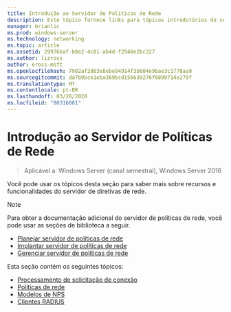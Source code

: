 ```yaml
---
title: Introdução ao Servidor de Políticas de Rede
description: Este tópico fornece links para tópicos introdutórios do servidor de políticas de rede no Windows Server 2016 e inclui links para diretrizes adicionais sobre o NPS.
manager: brianlic
ms.prod: windows-server
ms.technology: networking
ms.topic: article
ms.assetid: 29976baf-b0e2-4c01-ab4d-f2940e2bc327
ms.author: lizross
author: eross-msft
ms.openlocfilehash: 7902af2d63e8ebe94914f3b604e9bae3c1778aa9
ms.sourcegitcommit: da7b9bce1eba369bcd156639276f6899714e279f
ms.translationtype: MT
ms.contentlocale: pt-BR
ms.lasthandoff: 03/26/2020
ms.locfileid: "80316081"
---
```

# <a name="getting-started-with-network-policy-server"></a>Introdução ao Servidor de Políticas de Rede

>Aplicável a: Windows Server (canal semestral), Windows Server 2016

Você pode usar os tópicos desta seção para saber mais sobre recursos e funcionalidades do servidor de diretivas de rede.  
  
>[!NOTE]
>Para obter a documentação adicional do servidor de políticas de rede, você pode usar as seções de biblioteca a seguir.  
>- [Planejar servidor de políticas de rede](nps-plan-top.md)
>- [Implantar servidor de políticas de rede](nps-deploy.md)
>- [Gerenciar servidor de políticas de rede](nps-manage-top.md)
  
  
Esta seção contém os seguintes tópicos:
  
- [Processamento de solicitação de conexão](nps-crp-top.md)
- [Políticas de rede](nps-np-overview.md)
- [Modelos de NPS](nps-templates.md)
- [Clientes RADIUS](nps-radius-clients.md)

